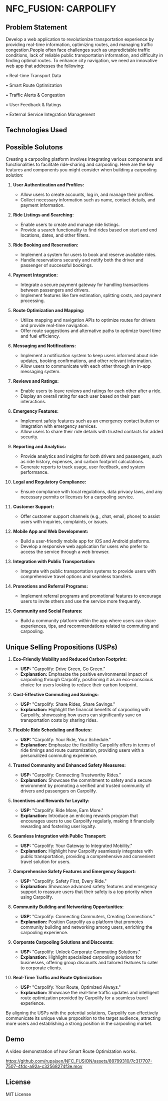 # NFC_FUSION: CARPOLIFY
## Problem Statement
Develop a web application to revolutionize transportation experience by providing real-time information, optimizing routes, and managing traffic congestion.People often face challenges such as unpredictable traffic conditions, lack of reliable public transportation information, and difficulty in finding optimal routes. To enhance city navigation, we need an innovative web app that addresses the following:

• Real-time Transport Data

• Smart Route Optimization

• Traffic Alerts & Congestion 

• User Feedback & Ratings

• External Service Integration Management

## Technologies Used

## Possible Solutons
Creating a carpooling platform involves integrating various components and functionalities to facilitate ride-sharing and carpooling. Here are the key features and components you might consider when building a carpooling solution:

1. **User Authentication and Profiles:**
   - Allow users to create accounts, log in, and manage their profiles.
   - Collect necessary information such as name, contact details, and payment information.

2. **Ride Listings and Searching:**
   - Enable users to create and manage ride listings.
   - Provide a search functionality to find rides based on start and end locations, dates, and other filters.

3. **Ride Booking and Reservation:**
   - Implement a system for users to book and reserve available rides.
   - Handle reservations securely and notify both the driver and passenger of successful bookings.

4. **Payment Integration:**
   - Integrate a secure payment gateway for handling transactions between passengers and drivers.
   - Implement features like fare estimation, splitting costs, and payment processing.

5. **Route Optimization and Mapping:**
   - Utilize mapping and navigation APIs to optimize routes for drivers and provide real-time navigation.
   - Offer route suggestions and alternative paths to optimize travel time and fuel efficiency.

6. **Messaging and Notifications:**
   - Implement a notification system to keep users informed about ride updates, booking confirmations, and other relevant information.
   - Allow users to communicate with each other through an in-app messaging system.

7. **Reviews and Ratings:**
   - Enable users to leave reviews and ratings for each other after a ride.
   - Display an overall rating for each user based on their past interactions.

8. **Emergency Features:**
   - Implement safety features such as an emergency contact button or integration with emergency services.
   - Allow users to share their ride details with trusted contacts for added security.

9. **Reporting and Analytics:**
   - Provide analytics and insights for both drivers and passengers, such as ride history, expenses, and carbon footprint calculations.
   - Generate reports to track usage, user feedback, and system performance.

10. **Legal and Regulatory Compliance:**
    - Ensure compliance with local regulations, data privacy laws, and any necessary permits or licenses for a carpooling service.

11. **Customer Support:**
    - Offer customer support channels (e.g., chat, email, phone) to assist users with inquiries, complaints, or issues.

12. **Mobile App and Web Development:**
    - Build a user-friendly mobile app for iOS and Android platforms.
    - Develop a responsive web application for users who prefer to access the service through a web browser.

13. **Integration with Public Transportation:**
    - Integrate with public transportation systems to provide users with comprehensive travel options and seamless transfers.

14. **Promotions and Referral Programs:**
    - Implement referral programs and promotional features to encourage users to invite others and use the service more frequently.

15. **Community and Social Features:**
    - Build a community platform within the app where users can share experiences, tips, and recommendations related to commuting and carpooling.
## Unique Selling Propositions (USPs)

1. **Eco-Friendly Mobility and Reduced Carbon Footprint:**
   - **USP:** "Carpolify: Drive Green, Go Green."
   - **Explanation:** Emphasize the positive environmental impact of carpooling through Carpolify, positioning it as an eco-conscious choice for users looking to reduce their carbon footprint.

2. **Cost-Effective Commuting and Savings:**
   - **USP:** "Carpolify: Share Rides, Share Savings."
   - **Explanation:** Highlight the financial benefits of carpooling with Carpolify, showcasing how users can significantly save on transportation costs by sharing rides.

3. **Flexible Ride Scheduling and Routes:**
   - **USP:** "Carpolify: Your Ride, Your Schedule."
   - **Explanation:** Emphasize the flexibility Carpolify offers in terms of ride timings and route customization, providing users with a personalized commuting experience.

4. **Trusted Community and Enhanced Safety Measures:**
   - **USP:** "Carpolify: Connecting Trustworthy Rides."
   - **Explanation:** Showcase the commitment to safety and a secure environment by promoting a verified and trusted community of drivers and passengers on Carpolify.

5. **Incentives and Rewards for Loyalty:**
   - **USP:** "Carpolify: Ride More, Earn More."
   - **Explanation:** Introduce an enticing rewards program that encourages users to use Carpolify regularly, making it financially rewarding and fostering user loyalty.

6. **Seamless Integration with Public Transport:**
   - **USP:** "Carpolify: Your Gateway to Integrated Mobility."
   - **Explanation:** Highlight how Carpolify seamlessly integrates with public transportation, providing a comprehensive and convenient travel solution for users.

7. **Comprehensive Safety Features and Emergency Support:**
   - **USP:** "Carpolify: Safety First, Every Ride."
   - **Explanation:** Showcase advanced safety features and emergency support to reassure users that their safety is a top priority when using Carpolify.

8. **Community Building and Networking Opportunities:**
   - **USP:** "Carpolify: Connecting Commuters, Creating Connections."
   - **Explanation:** Position Carpolify as a platform that promotes community building and networking among users, enriching the carpooling experience.

9. **Corporate Carpooling Solutions and Discounts:**
   - **USP:** "Carpolify: Unlock Corporate Commuting Solutions."
   - **Explanation:** Highlight specialized carpooling solutions for businesses, offering group discounts and tailored features to cater to corporate clients.

10. **Real-Time Traffic and Route Optimization:**
    - **USP:** "Carpolify: Your Route, Optimized Always."
    - **Explanation:** Showcase the real-time traffic updates and intelligent route optimization provided by Carpolify for a seamless travel experience.

By aligning the USPs with the potential solutions, Carpolify can effectively communicate its unique value proposition to the target audience, attracting more users and establishing a strong position in the carpooling market.
## Demo
A video demonstration of how Smart Route Optimization works.


https://github.com/rupajsen/NFC_FUSION/assets/89799310/7c317707-7507-4fdc-a92a-c32568274f3e.mov


## License
MIT License
